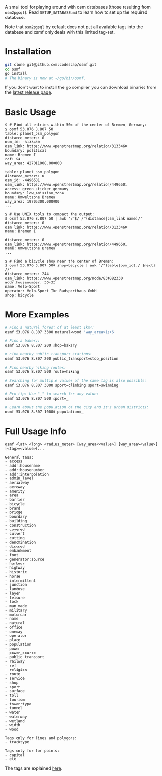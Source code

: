 A small tool for playing around with osm databases (those resulting
from `osm2pgsql`). Read `SETUP_DATABASE.md` to learn how to set up the
required database.

Note that `osm2pgsql` by default does not put all available tags into
the database and osmf only deals with this limited tag-set.

# Installation
```bash
git clone git@github.com:codesoap/osmf.git
cd osmf
go install
# The binary is now at ~/go/bin/osmf.
```

If you don't want to install the go compiler, you can download binaries
from the
[latest release page](https://github.com/codesoap/osmf/releases/tag/v1.1.0).

# Basic Usage
```console
$ # Find all entries within 50m of the center of Bremen, Germany:
$ osmf 53.076 8.807 50
table: planet_osm_polygon
distance_meters: 0
osm_id: -3133460
osm_link: https://www.openstreetmap.org/relation/3133460
boundary: political
name: Bremen I
ref: 54
way_area: 427011008.000000

table: planet_osm_polygon
distance_meters: 0
osm_id: -4496501
osm_link: https://www.openstreetmap.org/relation/4496501
access: green_sticker_germany
boundary: low_emission_zone
name: Umweltzone Bremen
way_area: 19706300.000000
...

$ # Use UNIX tools to compact the output:
$ osmf 53.076 8.807 50 | awk '/^$/ /^(distance|osm_link|name)/'
distance_meters: 0
osm_link: https://www.openstreetmap.org/relation/3133460
name: Bremen I

distance_meters: 0
osm_link: https://www.openstreetmap.org/relation/4496501
name: Umweltzone Bremen
...

$ # Find a bicycle shop near the center of Bremen:
$ osmf 53.076 8.807 500 shop=bicycle | awk '/^(table|osm_id):/ {next} //'
distance_meters: 244
osm_link: https://www.openstreetmap.org/node/834082330
addr:housenumber: 30-32
name: Velo-Sport
operator: Velo-Sport Ihr Radsporthaus GmbH
shop: bicycle
```

# More Examples
```bash
# Find a natural forest of at least 1km²:
osmf 53.076 8.807 3300 natural=wood 'way_area>1e+6'

# Find a bakery:
osmf 53.076 8.807 200 shop=bakery

# Find nearby public transport stations:
osmf 53.076 8.807 200 public_transport=stop_position

# Find nearby hiking routes:
osmf 53.076 8.807 500 route=hiking

# Searching for multiple values of the same tag is also possible:
osmf 53.076 8.807 3000 sport=climbing sport=swimming

# Pro tip: Use "_" to search for any value:
osmf 53.076 8.807 500 sport=_

# Learn about the population of the city and it's urban districts:
osmf 53.076 8.807 10000 population=_
```

# Full Usage Info
```
osmf <lat> <long> <radius_meter> [way_area<<value>] [way_area><value>] [<tag>=<value>]...

General tags:
- access
- addr:housename
- addr:housenumber
- addr:interpolation
- admin_level
- aerialway
- aeroway
- amenity
- area
- barrier
- bicycle
- brand
- bridge
- boundary
- building
- construction
- covered
- culvert
- cutting
- denomination
- disused
- embankment
- foot
- generator:source
- harbour
- highway
- historic
- horse
- intermittent
- junction
- landuse
- layer
- leisure
- lock
- man_made
- military
- motorcar
- name
- natural
- office
- oneway
- operator
- place
- population
- power
- power_source
- public_transport
- railway
- ref
- religion
- route
- service
- shop
- sport
- surface
- toll
- tourism
- tower:type
- tunnel
- water
- waterway
- wetland
- width
- wood

Tags only for lines and polygons:
- tracktype

Tags only for for points:
- capital
- ele
```

The tags are explained
[here](https://wiki.openstreetmap.org/wiki/Map_Features).
